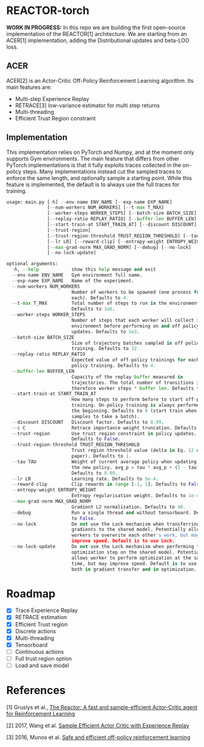 # REACTOR-torch

**WORK IN PROGRESS:** In this repo we are building the first open-source implementation of the REACTOR[1] architecture.
We are starting from an ACER[1] implementation, adding the Distributional updates and beta-LOO loss.

## ACER
ACER[2] is an Actor-Critic Off-Policy Reinforcement Learning algorithm.
Its main features are:
- Multi-step Experience Replay
- RETRACE[3] low-variance estimator for multi step returns
- Multi-threading
- Efficient Trust Region constraint

## Implementation
This implementation relies on PyTorch and Numpy, and at the moment only supports
Gym environments. The main feature that differs from other PyTorch implementations is that
it fully exploits traces collected in the on-policy steps. Many implementations instead cut
the sampled traces to enforce the same length, and optionally sample a starting point. While
this feature is implemented, the default is to always use the full traces for training.

```python
usage: main.py [-h] --env-name ENV_NAME [--exp-name EXP_NAME]
               [--num-workers NUM_WORKERS] [--t-max T_MAX]
               [--worker-steps WORKER_STEPS] [--batch-size BATCH_SIZE]
               [--replay-ratio REPLAY_RATIO] [--buffer-len BUFFER_LEN]
               [--start-train-at START_TRAIN_AT] [--discount DISCOUNT] [--c C]
               [--trust-region]
               [--trust-region-threshold TRUST_REGION_THRESHOLD] [--tau TAU]
               [--lr LR] [--reward-clip] [--entropy-weight ENTROPY_WEIGHT]
               [--max-grad-norm MAX_GRAD_NORM] [--debug] [--no-lock]
               [--no-lock-update]

optional arguments:
  -h, --help            show this help message and exit
  --env-name ENV_NAME   Gym environment full name.
  --exp-name EXP_NAME   Name of the experiment.
  --num-workers NUM_WORKERS
                        Number of workers to be spawned (one process for
                        each). Defaults to 4.
  --t-max T_MAX         Total number of steps to run in the environment.
                        Defaults to 1e6.
  --worker-steps WORKER_STEPS
                        Number of steps that each worker will collect in the
                        environment before performing on and off policy
                        updates. Defaults to 1e3.
  --batch-size BATCH_SIZE
                        Size of trajectory batches sampled in off-policy
                        training. Defaults to 32.
  --replay-ratio REPLAY_RATIO
                        Expected value of off-policy trainings for each on-
                        policy training. Defaults to 4.
  --buffer-len BUFFER_LEN
                        Capacity of the replay buffer measured in
                        trajectories. The total number of transitions is
                        therefore worker steps * buffer len. Defaults to 1e4.
  --start-train-at START_TRAIN_AT
                        How many steps to perform before to start off-policy
                        training. On-policy training is always performed from
                        the beginning. Defaults to 0 (start train when enough
                        samples to take a batch).
  --discount DISCOUNT   Discount factor. Defaults to 0.99.
  --c C                 Retrace importance weight truncation. Defaults to 1.
  --trust-region        Use trust region constraint in policy updates.
                        Defaults to False.
  --trust-region-threshold TRUST_REGION_THRESHOLD
                        Trust region threshold value (delta in Eq. 12 of ACER
                        paper). Defaults to 1.
  --tau TAU             Weight of current average policy when updating it with
                        the new policy. avg_p = tau * avg_p + (1 - tau) p.
                        Defaults to 0.99.
  --lr LR               Learning rate. Defaults to 5e-4.
  --reward-clip         Clip rewards in range [-1, 1]. Defaults to False.
  --entropy-weight ENTROPY_WEIGHT
                        Entropy regularisation weight. Defaults to 1e-4.
  --max-grad-norm MAX_GRAD_NORM
                        Gradient L2 normalisation. Defaults to 40.
  --debug               Run a single thread and without tensorboard. Defaults
                        to False.
  --no-lock             Do not use the Lock mechanism when transferring
                        gradients to the shared model. Potentially allows
                        workers to overwrite each other's work, but may
                        improve speed. Default is to use Lock.
  --no-lock-update      Do not use the Lock mechanism when performing the
                        optimization step on the shared model. Potentially
                        allows worker to perform optimization at the same
                        time, but may improve speed. Default is to use Lock
                        both in gradient transfer and in optimization.
```

# Roadmap
- [x] Trace Experience Replay
- [x] RETRACE estimation
- [x] Efficient Trust region
- [x] Discrete actions  
- [x] Multi-threading
- [x] Tensorboard
- [ ] Continuous actions
- [ ] Full trust region option
- [ ] Load and save model

# References
[1] Gruslys et al.,
[The Reactor: A fast and sample-efficient Actor-Critic agent for Reinforcement Learning](https://arxiv.org/abs/1704.04651)

[2] 2017, Wang et al. 
[Sample Efficient Actor Critic with Experience Replay](https://arxiv.org/pdf/1611.01224.pdf)

[3] 2016, Munos et al.
[Safe and efficient off-policy reinforcement learning](https://arxiv.org/pdf/1606.02647.pdf)
